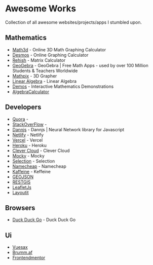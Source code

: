 # Awesome Works
Collection of all awesome websites/projects/apps I stumbled upon.

## Mathematics
* [Math3d](http://www.math3d.org/) - Online 3D Math Graphing Calculator
* [Desmos](https://www.desmos.com/calculator) - Online Graphing Calculator
* [Rehish](https://matrix.reshish.com/) - Matrix Calculator
* [GeoGebra](https://www.geogebra.org/) - GeoGebra | Free Math Apps - used by over 100 Million Students & Teachers Worldwide
* [Mathpix](http://grapher.mathpix.com/) - 3D Grapher
* [Linear Algebra](http://www.math.odu.edu/~bogacki/cgi-bin/lat.cgi?c=span) - Linear Algebra
* [Demos](https://mathdemos.xyz/demos.html) - Interactive Mathematics Demonstrations
* [AlgebraCalculator](https://algebracalculator.net/)

## Developers 
* [Quora](https://www.quora.com/) - 
* [StackOverFlow](https://www.stackoverflow.com/) - 
* [Dannjs](https://dannjs.org) - Dannjs | Neural Network library for Javascript
* [Netlify](https://app.netlify.com) - Netlify
* [Vercel](https://vercel.com) - Vercel
* [Heroku](https://heroku.com) - Heroku
* [Clever Cloud](https://clevercloud.com) - Clever Cloud
* [Mocky](https://designer.mocky.io/) - Mocky
* [Selection](https://www.section.io/modules/nodejs-edge-hosting/) - Selection
* [Namecheap](https://www.namecheap/) - Namecheap
* [Kaffeine](https://kaffeine.herokuapp.com/) - Keffeine
* [GEOJSON](https://geojson.io/)
* [RESTGIS](https://restgis.com/)
* [LeafletJs](https://leafletjs.com/)
* [Layoutit](https://www.layoutit.com)

## Browsers
* [Duck Duck Go](https://duckduckgo.com) - Duck Duck Go

## Ui
* [Vuesax](https://vuesax.com/)
* [Brumm.af](https://shadows.brumm.af/)
* [Frontendmentor](https://www.frontendmentor.io/)
